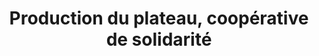 ---
title: "Production du plateau, coopérative de solidarité"
url: /lac-etchemin/production-du-plateau-cooperative-de-solidarite/
shop: Gemüse & Obst
---